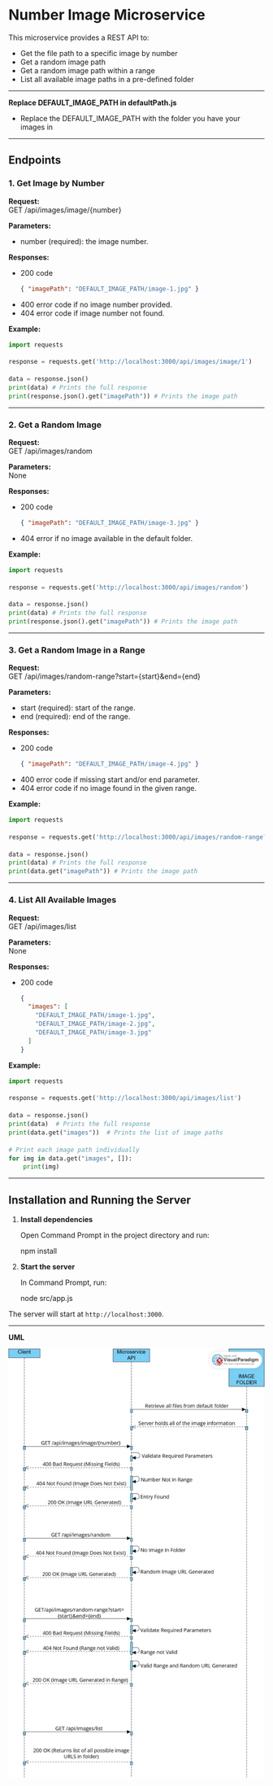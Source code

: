 # Number Image Microservice

This microservice provides a REST API to:
- Get the file path to a specific image by number
- Get a random image path
- Get a random image path within a range
- List all available image paths in a pre-defined folder

---

**Replace DEFAULT_IMAGE_PATH in defaultPath.js**

- Replace the DEFAULT_IMAGE_PATH with the folder you have your images in

---

## Endpoints


### 1. Get Image by Number

**Request:**  
GET /api/images/image/{number}  

**Parameters:**  
- number (required): the image number.

**Responses:**
- 200 code  
  ```json
  { "imagePath": "DEFAULT_IMAGE_PATH/image-1.jpg" }
  ```
- 400 error code if no image number provided.
- 404 error code if image number not found.

**Example:**
```python
import requests

response = requests.get('http://localhost:3000/api/images/image/1')

data = response.json()
print(data) # Prints the full response
print(response.json().get("imagePath")) # Prints the image path
```

---

### 2. Get a Random Image

**Request:**  
GET /api/images/random

**Parameters:**  
None

**Responses:**
- 200 code 
  ```json
  { "imagePath": "DEFAULT_IMAGE_PATH/image-3.jpg" }
  ```
- 404 error if no image available in the default folder.

**Example:**
```python
import requests

response = requests.get('http://localhost:3000/api/images/random')

data = response.json()
print(data) # Prints the full response
print(response.json().get("imagePath")) # Prints the image path
```

---

### 3. Get a Random Image in a Range

**Request:**  
GET /api/images/random-range?start={start}&end={end}

**Parameters:**  
- start (required): start of the range.
- end (required): end of the range.

**Responses:**
- 200 code  
  ```json
  { "imagePath": "DEFAULT_IMAGE_PATH/image-4.jpg" }
  ```
- 400 error code if missing start and/or end parameter.
- 404 error code if no image found in the given range.

**Example:**
```python
import requests

response = requests.get('http://localhost:3000/api/images/random-range?start=2&end=5')

data = response.json()
print(data) # Prints the full response
print(data.get("imagePath")) # Prints the image path
```

---

### 4. List All Available Images

**Request:**  
GET /api/images/list

**Parameters:**  
None

**Responses:**
- 200 code  
  ```json
  {
    "images": [
      "DEFAULT_IMAGE_PATH/image-1.jpg",
      "DEFAULT_IMAGE_PATH/image-2.jpg",
      "DEFAULT_IMAGE_PATH/image-3.jpg"
    ]
  }
  ```

**Example:**
```python
import requests

response = requests.get('http://localhost:3000/api/images/list')

data = response.json()
print(data)  # Prints the full response
print(data.get("images"))  # Prints the list of image paths

# Print each image path individually
for img in data.get("images", []):
    print(img)
```

---

## Installation and Running the Server

1. **Install dependencies**  

   Open Command Prompt in the project directory and run:

   npm install


2. **Start the server**  

   In Command Prompt, run:

   node src/app.js

The server will start at `http://localhost:3000`.

---

**UML**

![UML Diagram](UML.jpg)